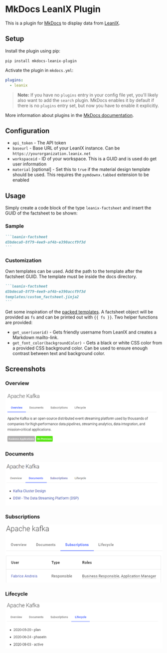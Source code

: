 # MkDocs LeanIX Plugin

This is a plugin for [MkDocs](mkdocs) to display data from [LeanIX](leanix).

## Setup

Install the plugin using pip:

`pip install mkdocs-leanix-plugin`

Activate the plugin in `mkdocs.yml`:
```yaml
plugins:
  - leanix  
```

> **Note:** If you have no `plugins` entry in your config file yet, you'll likely also want to add the `search` plugin. MkDocs enables it by default if there is no `plugins` entry set, but now you have to enable it explicitly.

More information about plugins in the [MkDocs documentation][mkdocs-plugins].

## Configuration

* `api_token` - The API token
* `baseurl` - Base URL of your LeanIX instance. Can be `https://yourorganization.leanix.net`
* `workspaceid` - ID of your workspace. This is a GUID and is used do get user information
* `material` [optional] - Set this to `true` if the material design template should be used. This requires the `pymdownx.tabbed` extension to be enabled

## Usage

Simply create a code block of the type `leanix-factsheet` and insert the GUID of the factsheet to be shown:

### Sample

````markdown
```leanix-factsheet
d3bdeca8-8f79-4ee9-af4b-e390accf9f3d
```
````

### Customization

Own templates can be used. Add the path to the template after the factsheet GUID. The template must be inside the docs directory.

````markdown
```leanix-factsheet
d3bdeca8-8f79-4ee9-af4b-e390accf9f3d
templates/custom_factsheet.jinja2
```
````

Get some inspiration of the [packed templates](gh-templates). A factsheet object will be provided as `fs` and can be printed out with `{{ fs }}`. Two helper functions are provided:

* `get_user(userid)` - Gets friendly username from LeanIX and creates a Markdown mailto-link.
* `get_font_color(backgroundColor)` - Gets a black or white CSS color from a provided CSS background color. Can be used to ensure enough contrast between text and background color.

## Screenshots

### Overview

![Overview](https://raw.githubusercontent.com/chwebdude/mkdocs-leanix-plugin/master/docs/img/Overview.png)

### Documents

![Documents](https://raw.githubusercontent.com/chwebdude/mkdocs-leanix-plugin/master/docs/img/Documents.png)

### Subscriptions

![Subscriptions](https://raw.githubusercontent.com/chwebdude/mkdocs-leanix-plugin/master/docs/img/Subscriptions.png)

### Lifecycle

![Lifecycle](https://raw.githubusercontent.com/chwebdude/mkdocs-leanix-plugin/master/docs/img/Lifecycle.png)

[mkdocs]: https://www.mkdocs.org/
[mkdocs-plugins]: http://www.mkdocs.org/user-guide/plugins/
[mkdocs-block]: https://www.mkdocs.org/user-guide/styling-your-docs/#overriding-template-blocks
[leanix]: https://www.leanix.net/
[gh-templates]: https://github.com/chwebdude/mkdocs-leanix-plugin/tree/master/leanix/templates
